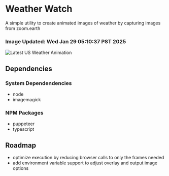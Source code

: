 # Weather Watch

A simple utility to create animated images of weather by capturing images from zoom.earth

### Image Updated: Wed Jan 29 05:10:37 PST 2025

![Latest US Weather Animation](animations/2025-01-29.webp)

## Dependencies
### System Dependendencies
* node
* imagemagick
### NPM Packages
* puppeteer
* typescript

## Roadmap
* optimize execution by reducing browser calls to only the frames needed
* add environment variable support to adjust overlay and output image options
